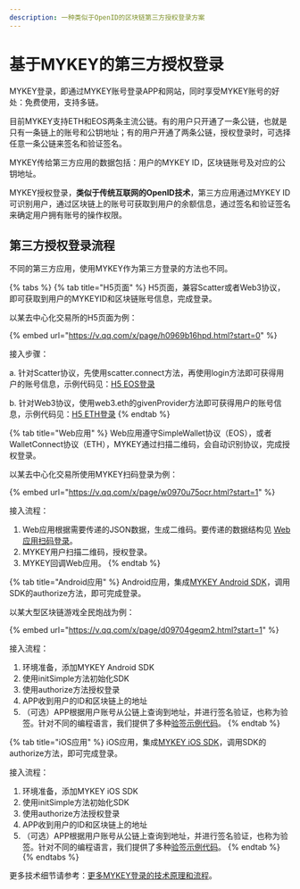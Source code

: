 ```yaml
---
description: 一种类似于OpenID的区块链第三方授权登录方案
---
```


# 基于MYKEY的第三方授权登录

MYKEY登录，即通过MYKEY账号登录APP和网站，同时享受MYKEY账号的好处：免费使用，支持多链。

目前MYKEY支持ETH和EOS两条主流公链。有的用户只开通了一条公链，也就是只有一条链上的账号和公钥地址；有的用户开通了两条公链，授权登录时，可选择任意一条公链来签名和验证签名。

MYKEY传给第三方应用的数据包括：用户的MYKEY ID，区块链账号及对应的公钥地址。

MYKEY授权登录，**类似于传统互联网的OpenID技术**，第三方应用通过MYKEY ID可识别用户，通过区块链上的账号可获取到用户的余额信息，通过签名和验证签名来确定用户拥有账号的操作权限。

## 第三方授权登录流程

不同的第三方应用，使用MYKEY作为第三方登录的方法也不同。

{% tabs %}
{% tab title="H5页面" %}
H5页面，兼容Scatter或者Web3协议，即可获取到用户的MYKEYID和区块链账号信息，完成登录。

以某去中心化交易所的H5页面为例：

{% embed url="https://v.qq.com/x/page/h0969b16hpd.html?start=0" %}

接入步骤：

a. 针对Scatter协议，先使用scatter.connect方法，再使用login方法即可获得用户的账号信息，示例代码见：[H5 EOS登录](../integrate-with-mykey/h5/h5-eos.md#deng-lu)

b. 针对Web3协议，使用web3.eth的givenProvider方法即可获得用户的账号信息，示例代码见：[H5 ETH登录](../integrate-with-mykey/h5/h5-eth.md#deng-lu)
{% endtab %}

{% tab title="Web应用" %}
Web应用遵守SimpleWallet协议（EOS），或者WalletConnect协议（ETH），MYKEY通过扫描二维码，会自动识别协议，完成授权登录。

以某去中心化交易所使用MYKEY扫码登录为例：

{% embed url="https://v.qq.com/x/page/w0970u75ocr.html?start=1" %}

接入流程：

1. Web应用根据需要传递的JSON数据，生成二维码。要传递的数据结构见 [Web应用扫码登录](../integrate-with-mykey/scan.md#deng-lu)。
2. MYKEY用户扫描二维码，授权登录。
3. MYKEY回调Web应用。
{% endtab %}

{% tab title="Android应用" %}
Android应用，集成[MYKEY Android SDK](https://github.com/mykeylab/MYKEY-Client-SDK/tree/master/Android)，调用SDK的authorize方法，即可完成登录。

以某大型区块链游戏全民炮战为例：

{% embed url="https://v.qq.com/x/page/d09704geqm2.html?start=1" %}

接入流程：

1. 环境准备，添加MYKEY Android SDK
2. 使用initSimple方法初始化SDK
3. 使用authorize方法授权登录
4. APP收到用户的ID和区块链上的地址
5. （可选）APP根据用户账号从公链上查询到地址，并进行签名验证，也称为验签。针对不同的编程语言，我们提供了多种[验签示例代码](verify-example.md)。
{% endtab %}

{% tab title="iOS应用" %}
iOS应用，集成[MYKEY iOS SDK](https://github.com/mykeylab/MYKEY-Client-SDK/tree/master/iOS)，调用SDK的authorize方法，即可完成登录。

接入流程：

1. 环境准备，添加MYKEY iOS SDK
2. 使用initSimple方法初始化SDK
3. 使用authorize方法授权登录
4. APP收到用户的ID和区块链上的地址
5. （可选）APP根据用户账号从公链上查询到地址，并进行签名验证，也称为验签。针对不同的编程语言，我们提供了多种[验签示例代码](verify-example.md)。
{% endtab %}
{% endtabs %}



更多技术细节请参考：[更多MYKEY登录的技术原理和流程](geng-duo-mykey-deng-lu-de-ji-shu-yuan-li-he-liu-cheng.md)。






